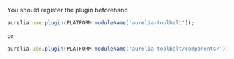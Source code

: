 
You should register the plugin beforehand

```js
aurelia.use.plugin(PLATFORM.moduleName('aurelia-toolbelt'));
```
or 
```js
aurelia.use.plugin(PLATFORM.moduleName('aurelia-toolbelt/components/'));
```
